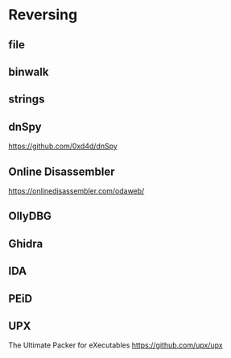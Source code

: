 # Reversing




## file

## binwalk

## strings


## dnSpy
https://github.com/0xd4d/dnSpy


## Online Disassembler
https://onlinedisassembler.com/odaweb/

## OllyDBG

## Ghidra

## IDA


## PEiD


## UPX
The Ultimate Packer for eXecutables
https://github.com/upx/upx


